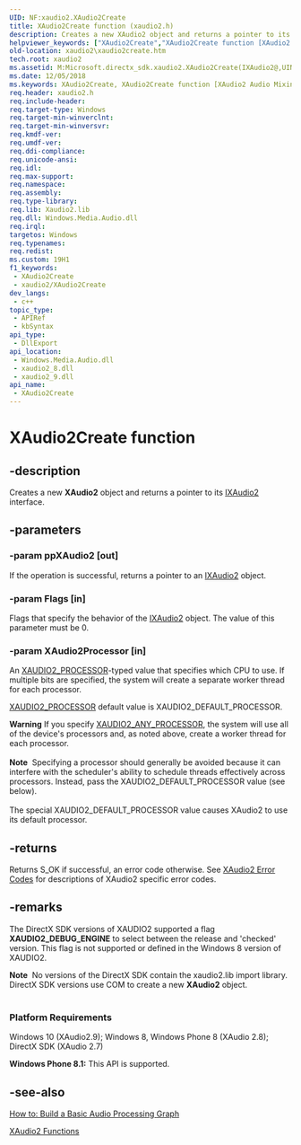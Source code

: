 ```yaml
---
UID: NF:xaudio2.XAudio2Create
title: XAudio2Create function (xaudio2.h)
description: Creates a new XAudio2 object and returns a pointer to its IXAudio2 interface.
helpviewer_keywords: ["XAudio2Create","XAudio2Create function [XAudio2 Audio Mixing APIs]","xaudio2.xaudio2create","xaudio2/XAudio2Create"]
old-location: xaudio2\xaudio2create.htm
tech.root: xaudio2
ms.assetid: M:Microsoft.directx_sdk.xaudio2.XAudio2Create(IXAudio2@,UINT32,XAUDIO2_PROCESSOR)
ms.date: 12/05/2018
ms.keywords: XAudio2Create, XAudio2Create function [XAudio2 Audio Mixing APIs], xaudio2.xaudio2create, xaudio2/XAudio2Create
req.header: xaudio2.h
req.include-header: 
req.target-type: Windows
req.target-min-winverclnt: 
req.target-min-winversvr: 
req.kmdf-ver: 
req.umdf-ver: 
req.ddi-compliance: 
req.unicode-ansi: 
req.idl: 
req.max-support: 
req.namespace: 
req.assembly: 
req.type-library: 
req.lib: Xaudio2.lib
req.dll: Windows.Media.Audio.dll
req.irql: 
targetos: Windows
req.typenames: 
req.redist: 
ms.custom: 19H1
f1_keywords:
 - XAudio2Create
 - xaudio2/XAudio2Create
dev_langs:
 - c++
topic_type:
 - APIRef
 - kbSyntax
api_type:
 - DllExport
api_location:
 - Windows.Media.Audio.dll
 - xaudio2_8.dll
 - xaudio2_9.dll
api_name:
 - XAudio2Create
---
```


# XAudio2Create function


## -description

Creates a new <b>XAudio2</b> object and returns a pointer to its <a href="/windows/desktop/api/xaudio2/nn-xaudio2-ixaudio2">IXAudio2</a> interface.

## -parameters

### -param ppXAudio2 [out]

If the operation is successful, returns a pointer to an <a href="/windows/desktop/api/xaudio2/nn-xaudio2-ixaudio2">IXAudio2</a> object.

### -param Flags [in]

Flags that specify the behavior of the <a href="/windows/desktop/api/xaudio2/nn-xaudio2-ixaudio2">IXAudio2</a> object. The value of this parameter must be 0.

### -param XAudio2Processor [in]

An <a href="/windows/desktop/xaudio2/uint32-xaudio2-processor">XAUDIO2_PROCESSOR</a>-typed value that specifies which CPU to use. If multiple bits are specified, the system will create a separate worker thread for each processor.


<a href="/windows/desktop/xaudio2/uint32-xaudio2-processor">XAUDIO2_PROCESSOR</a> default value is XAUDIO2_DEFAULT_PROCESSOR.

<div class="alert"><b>Warning</b> If you specify <a href="/windows/desktop/xaudio2/uint32-xaudio2-processor">XAUDIO2_ANY_PROCESSOR</a>, the system will use all of the device's processors and, as noted above, create a worker thread for each processor.
<div> </div>


<div class="alert"><b>Note</b>  Specifying a processor should generally be avoided because it can interfere with the scheduler's ability to schedule threads effectively across processors. Instead, pass the XAUDIO2_DEFAULT_PROCESSOR value (see below).</div>
<div> </div>
The special XAUDIO2_DEFAULT_PROCESSOR value causes XAudio2 to use its default processor.

## -returns

Returns S_OK if successful, an error code otherwise. See <a href="/windows/desktop/xaudio2/xaudio2-error-codes">XAudio2 Error Codes</a> for descriptions of XAudio2 specific error codes.

## -remarks

The DirectX SDK versions of XAUDIO2 supported a flag <b>XAUDIO2_DEBUG_ENGINE</b> to select between the release and 'checked' version. This flag is not supported or defined in the Windows 8 version of XAUDIO2.



<div class="alert"><b>Note</b>  No versions of the DirectX SDK contain the xaudio2.lib import library. DirectX SDK versions use COM to create a new <b>XAudio2</b> object.</div>
<div> </div>
<h3><a id="Platform_Requirements"></a><a id="platform_requirements"></a><a id="PLATFORM_REQUIREMENTS"></a>Platform Requirements</h3>
Windows 10 (XAudio2.9); 
            Windows 8, Windows Phone 8 (XAudio 2.8); DirectX SDK (XAudio 2.7)

<b>Windows Phone 8.1:</b> This API is supported.

## -see-also

<a href="/windows/desktop/xaudio2/how-to--build-a-basic-audio-processing-graph">How to: Build a Basic Audio Processing Graph</a>



<a href="/windows/desktop/xaudio2/functions">XAudio2 Functions</a>